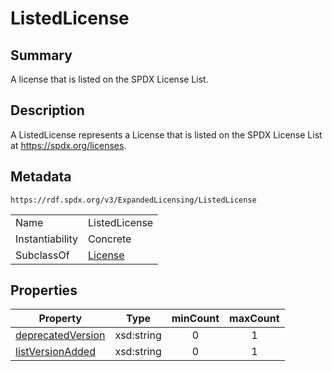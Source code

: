 <!-- Automatically generated by spec-parser v2.0.0 on 2024-01-26T22:18:46.241893+00:00 -->
<!-- SPDX-License-Identifier: Community-Spec-1.0 -->

# ListedLicense

## Summary

A license that is listed on the SPDX License List.


## Description

A ListedLicense represents a License that is listed on the SPDX License List
at https://spdx.org/licenses.


## Metadata

`https://rdf.spdx.org/v3/ExpandedLicensing/ListedLicense`


| | |
|---|---|
| Name | ListedLicense |
| Instantiability | Concrete |
| SubclassOf | [License](../Classes/License.md) |




## Properties

| Property | Type | minCount | maxCount |
|---|---|:---:|:---:|
| [deprecatedVersion](../Properties/deprecatedVersion.md) | xsd:string | 0 | 1 |
| [listVersionAdded](../Properties/listVersionAdded.md) | xsd:string | 0 | 1 |

